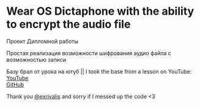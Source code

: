 ﻿# Wear OS Dictaphone with the ability to encrypt the audio file
Проект Дипломной работы

Простая реализация возможности шифрования аудио файла с возможностью записи

Базу брал от урока на ютуб || I took the base from a lesson on YouTube:  
[YouTube](https://www.youtube.com/playlist?list=PLpZQVidZ65jPz-XIHdWi1iCra8TU9h_kU)  
[GitHub](https://github.com/exRivalis/audio_recorder)

Thank you [@exrivalis](https://github.com/exrivalis) and sorry if I messed up the code <3
